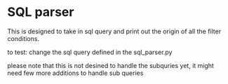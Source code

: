 # SQL parser
This is designed to take in sql query and print out the origin of all the filter conditions.

to test: change the sql query defined in the sql_parser.py

please note that this is not desined to handle the subquries yet, it might need few more additions to handle sub queries



